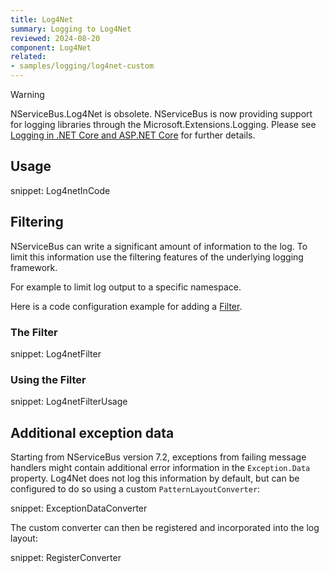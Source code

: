 ```yaml
---
title: Log4Net
summary: Logging to Log4Net
reviewed: 2024-08-20
component: Log4Net
related:
- samples/logging/log4net-custom
---
```


> [!WARNING]
> NServiceBus.Log4Net is obsolete. NServiceBus is now providing support for logging libraries through the Microsoft.Extensions.Logging. Please see [Logging in .NET Core and ASP.NET Core](https://learn.microsoft.com/en-us/aspnet/core/fundamentals/logging/) for further details.

## Usage

snippet: Log4netInCode


## Filtering

NServiceBus can write a significant amount of information to the log. To limit this information use the filtering features of the underlying logging framework.

For example to limit log output to a specific namespace.

Here is a code configuration example for adding a [Filter](https://logging.apache.org/log4net/release/manual/configuration.html#filters).


### The Filter

snippet: Log4netFilter


### Using the Filter

snippet: Log4netFilterUsage


## Additional exception data

Starting from NServiceBus version 7.2, exceptions from failing message handlers might contain additional error information in the `Exception.Data` property. Log4Net does not log this information by default, but can be configured to do so using a custom `PatternLayoutConverter`:

snippet: ExceptionDataConverter

The custom converter can then be registered and incorporated into the log layout:

snippet: RegisterConverter

